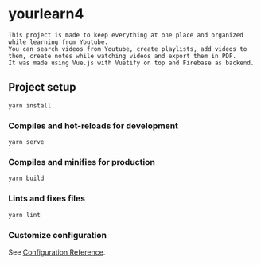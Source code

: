 # yourlearn4
```
This project is made to keep everything at one place and organized while learning from Youtube.
You can search videos from Youtube, create playlists, add videos to them, create notes while watching videos and export them in PDF.
It was made using Vue.js with Vuetify on top and Firebase as backend.
```
## Project setup
```
yarn install
```

### Compiles and hot-reloads for development
```
yarn serve
```

### Compiles and minifies for production
```
yarn build
```

### Lints and fixes files
```
yarn lint
```

### Customize configuration
See [Configuration Reference](https://cli.vuejs.org/config/).
